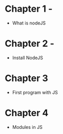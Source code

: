 # Chapter 1 -
 - What is nodeJS
# Chapter 2 - 
 - Install NodeJS
# Chapter 3
 - First program with JS
# Chapter 4
 - Modules in JS 